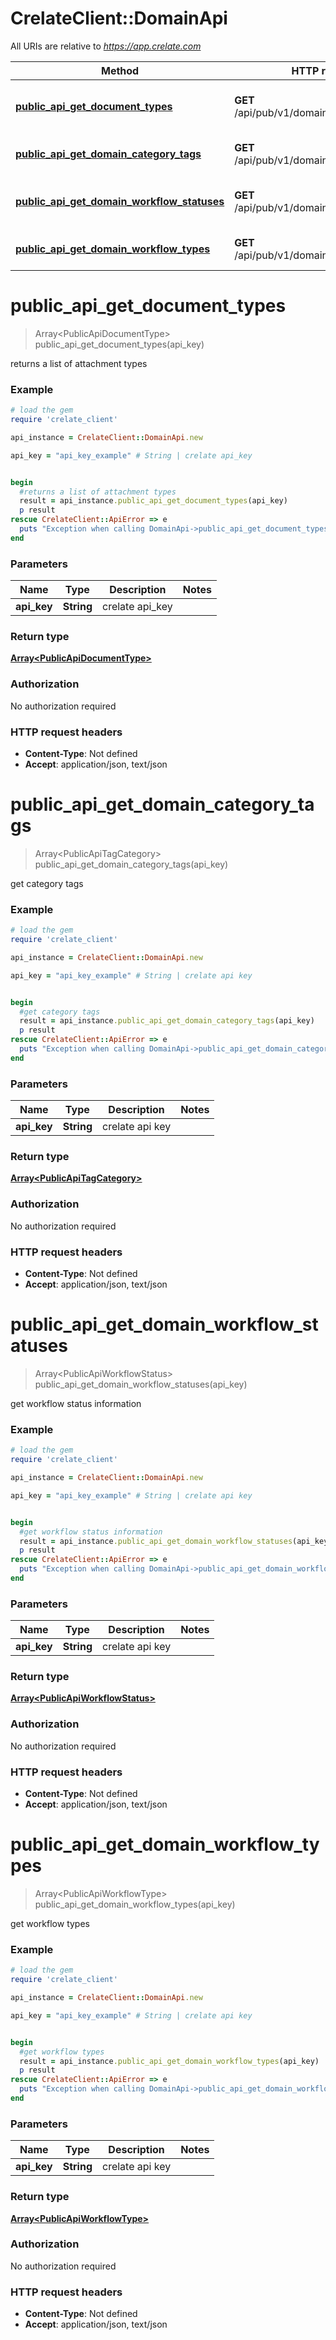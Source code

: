 # CrelateClient::DomainApi

All URIs are relative to *https://app.crelate.com*

Method | HTTP request | Description
------------- | ------------- | -------------
[**public_api_get_document_types**](DomainApi.md#public_api_get_document_types) | **GET** /api/pub/v1/domain/documentTypes | returns a list of attachment types
[**public_api_get_domain_category_tags**](DomainApi.md#public_api_get_domain_category_tags) | **GET** /api/pub/v1/domain/tagCategories | get category tags
[**public_api_get_domain_workflow_statuses**](DomainApi.md#public_api_get_domain_workflow_statuses) | **GET** /api/pub/v1/domain/workflowStatuses | get workflow status information
[**public_api_get_domain_workflow_types**](DomainApi.md#public_api_get_domain_workflow_types) | **GET** /api/pub/v1/domain/workflowTypes | get workflow types


# **public_api_get_document_types**
> Array&lt;PublicApiDocumentType&gt; public_api_get_document_types(api_key)

returns a list of attachment types

### Example
```ruby
# load the gem
require 'crelate_client'

api_instance = CrelateClient::DomainApi.new

api_key = "api_key_example" # String | crelate api_key


begin
  #returns a list of attachment types
  result = api_instance.public_api_get_document_types(api_key)
  p result
rescue CrelateClient::ApiError => e
  puts "Exception when calling DomainApi->public_api_get_document_types: #{e}"
end
```

### Parameters

Name | Type | Description  | Notes
------------- | ------------- | ------------- | -------------
 **api_key** | **String**| crelate api_key | 

### Return type

[**Array&lt;PublicApiDocumentType&gt;**](PublicApiDocumentType.md)

### Authorization

No authorization required

### HTTP request headers

 - **Content-Type**: Not defined
 - **Accept**: application/json, text/json



# **public_api_get_domain_category_tags**
> Array&lt;PublicApiTagCategory&gt; public_api_get_domain_category_tags(api_key)

get category tags



### Example
```ruby
# load the gem
require 'crelate_client'

api_instance = CrelateClient::DomainApi.new

api_key = "api_key_example" # String | crelate api key


begin
  #get category tags
  result = api_instance.public_api_get_domain_category_tags(api_key)
  p result
rescue CrelateClient::ApiError => e
  puts "Exception when calling DomainApi->public_api_get_domain_category_tags: #{e}"
end
```

### Parameters

Name | Type | Description  | Notes
------------- | ------------- | ------------- | -------------
 **api_key** | **String**| crelate api key | 

### Return type

[**Array&lt;PublicApiTagCategory&gt;**](PublicApiTagCategory.md)

### Authorization

No authorization required

### HTTP request headers

 - **Content-Type**: Not defined
 - **Accept**: application/json, text/json



# **public_api_get_domain_workflow_statuses**
> Array&lt;PublicApiWorkflowStatus&gt; public_api_get_domain_workflow_statuses(api_key)

get workflow status information



### Example
```ruby
# load the gem
require 'crelate_client'

api_instance = CrelateClient::DomainApi.new

api_key = "api_key_example" # String | crelate api key


begin
  #get workflow status information
  result = api_instance.public_api_get_domain_workflow_statuses(api_key)
  p result
rescue CrelateClient::ApiError => e
  puts "Exception when calling DomainApi->public_api_get_domain_workflow_statuses: #{e}"
end
```

### Parameters

Name | Type | Description  | Notes
------------- | ------------- | ------------- | -------------
 **api_key** | **String**| crelate api key | 

### Return type

[**Array&lt;PublicApiWorkflowStatus&gt;**](PublicApiWorkflowStatus.md)

### Authorization

No authorization required

### HTTP request headers

 - **Content-Type**: Not defined
 - **Accept**: application/json, text/json



# **public_api_get_domain_workflow_types**
> Array&lt;PublicApiWorkflowType&gt; public_api_get_domain_workflow_types(api_key)

get workflow types



### Example
```ruby
# load the gem
require 'crelate_client'

api_instance = CrelateClient::DomainApi.new

api_key = "api_key_example" # String | crelate api key


begin
  #get workflow types
  result = api_instance.public_api_get_domain_workflow_types(api_key)
  p result
rescue CrelateClient::ApiError => e
  puts "Exception when calling DomainApi->public_api_get_domain_workflow_types: #{e}"
end
```

### Parameters

Name | Type | Description  | Notes
------------- | ------------- | ------------- | -------------
 **api_key** | **String**| crelate api key | 

### Return type

[**Array&lt;PublicApiWorkflowType&gt;**](PublicApiWorkflowType.md)

### Authorization

No authorization required

### HTTP request headers

 - **Content-Type**: Not defined
 - **Accept**: application/json, text/json



